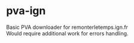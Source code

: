 # pva-ign

Basic PVA downloader for remonterletemps.ign.fr\
Would require additional work for errors handling. 
